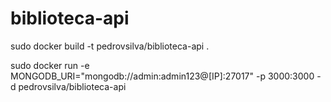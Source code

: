 # biblioteca-api

sudo docker build -t pedrovsilva/biblioteca-api .

sudo docker run -e MONGODB_URI="mongodb://admin:admin123@[IP]:27017" -p 3000:3000 -d pedrovsilva/biblioteca-api


